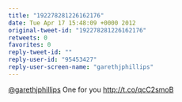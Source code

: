 ```yaml
---
title: "192278281226162176"
date: Tue Apr 17 15:48:09 +0000 2012
original-tweet-id: "192278281226162176"
retweets: 0
favorites: 0
reply-tweet-id: ""
reply-user-id: "95453427"
reply-user-screen-name: "garethjphillips"
---
```

<a href="https://twitter.com/garethjphillips">@garethjphillips</a> One for you http://t.co/qcC2smoB
